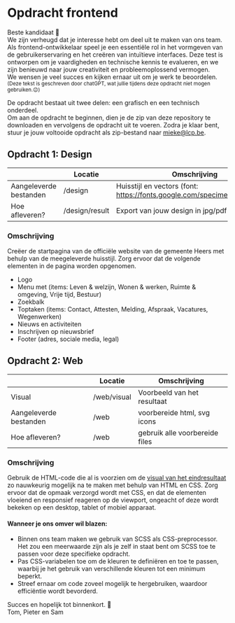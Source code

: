 # Opdracht frontend

Beste kandidaat :wave:</br> We zijn verheugd dat je interesse hebt om deel uit te maken van ons team. Als frontend-ontwikkelaar speel je een essentiële rol in het vormgeven van de gebruikerservaring en het creëren van intuïtieve interfaces. Deze test is ontworpen om je vaardigheden en technische kennis te evalueren, en we zijn benieuwd naar jouw creativiteit en probleemoplossend vermogen.<br /> We wensen je veel succes en kijken ernaar uit om je werk te beoordelen.</br> <sup>(Deze tekst is geschreven door chatGPT, wat jullie tijdens deze opdracht niet mogen gebruiken.:wink:)</sup>

De opdracht bestaat uit twee delen: een grafisch en een technisch onderdeel.<br /> Om aan de opdracht te beginnen, dien je de zip van deze repository te downloaden en vervolgens de opdracht uit te voeren. Zodra je klaar bent, stuur je jouw voltooide opdracht als zip-bestand naar mieke@lcp.be.

## Opdracht 1: Design

|                     | Locatie | Omschrijving |
| -----------               | ----------- | ----------- |
| Aangeleverde bestanden    | /design       | Huisstijl en vectors (font: https://fonts.google.com/specimen/Montserrat)       |
| Hoe afleveren?            | /design/result       | Export van jouw design in jpg/pdf of xd.        |


### Omschrijving
Creëer de startpagina van de officiële website van de gemeente Heers met behulp van de meegeleverde huisstijl. Zorg ervoor dat de volgende elementen in de pagina worden opgenomen.

- Logo
- Menu met (items: Leven & welzijn, Wonen & werken, Ruimte & omgeving, Vrije tijd, Bestuur)
- Zoekbalk
- Toptaken (items: Contact, Attesten, Melding, Afspraak, Vacatures, Wegenwerken)
- Nieuws en activiteiten
- Inschrijven op nieuwsbrief
- Footer (adres, sociale media, legal)


## Opdracht 2: Web
|                     | Locatie | Omschrijving |
| -----------               | ----------- | ----------- |
| Visual    | /web/visual       | Voorbeeld van het resultaat       |
| Aangeleverde bestanden    | /web       | voorbereide html, svg icons       |
| Hoe afleveren?            | /web       | gebruik alle voorbereide files        |

### Omschrijving
Gebruik de HTML-code die al is voorzien om de <a href="https://github.com/lcpnv/frontend-proef/blob/develop/web/visual/heers-home.png" target="_blank">visual van het eindresultaat</a> zo nauwkeurig mogelijk na te maken met behulp van HTML en CSS. Zorg ervoor dat de opmaak verzorgd wordt met CSS, en dat de elementen vloeiend en responsief reageren op de viewport, ongeacht of deze wordt bekeken op een desktop, tablet of mobiel apparaat.

#### Wanneer je ons omver wil blazen:

- Binnen ons team maken we gebruik van SCSS als CSS-preprocessor. Het zou een meerwaarde zijn als je zelf in staat bent om SCSS toe te passen voor deze specifieke opdracht.
- Pas CSS-variabelen toe om de kleuren te definiëren en toe te passen, waarbij je het gebruik van verschillende kleuren tot een minimum beperkt.
- Streef ernaar om code zoveel mogelijk te hergebruiken, waardoor efficiëntie wordt bevorderd.

Succes en hopelijk tot binnenkort. :muscle:<br />
Tom, Pieter en Sam
